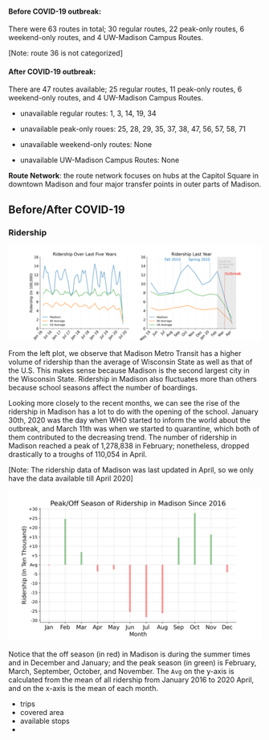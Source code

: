 #### Before COVID-19 outbreak:

There were 63 routes in total; 30 regular routes, 22 peak-only routes, 
6 weekend-only routes, and 4 UW-Madison Campus Routes.

[Note: route 36 is not categorized]

#### After COVID-19 outbreak:

There are 47 routes available; 25 regular routes, 11 peak-only routes, 
6 weekend-only routes, and 4 UW-Madison Campus Routes.

- unavailable regular routes:  1, 3, 14, 19, 34 

- unavailable peak-only roues: 25, 28, 29, 35, 37, 38, 47, 56, 57, 58, 71

- unavailable weekend-only routes: None

- unavailable UW-Madison Campus Routes: None

**Route Network**: the route network focuses on hubs at the Capitol Square in downtown Madison 
and four major transfer points in outer parts of Madison.


## Before/After COVID-19
### Ridership

![](1019-1.png)

From the left plot, we observe that Madison Metro Transit has a higher volume 
of ridership than the average of Wisconsin State as well as that of the U.S. 
This makes sense because Madison is the second largest city in the Wisconsin State. 
Ridership in Madison also fluctuates more than others because school seasons affect the
number of boardings. 

Looking more closely to the recent months, we can see the rise of the ridership 
in Madison has a lot to do with the opening of the school. January 30th, 2020 was the day
when WHO started to inform the world about the outbreak, and March 11th was when we started
to quarantine, which both of them contributed to the decreasing trend. The number of ridership in Madison 
reached a peak of 1,278,838 in February; nonetheless, dropped drastically to a troughs of 
110,054 in April. 

[Note: The ridership data of Madison was last updated in April, so we only have the data available till April 2020]
 
 
![](1019-2.png)   

Notice that the off season (in red) in Madison is during the summer times and in December and January; 
and the peak season (in green) is February, March, September, October, and November. The `Avg` on the 
y-axis is calculated from the mean of all ridership from January 2016 to 2020 April, and on the x-axis is 
the mean of each month.   

- trips
- covered area
- available stops
- 